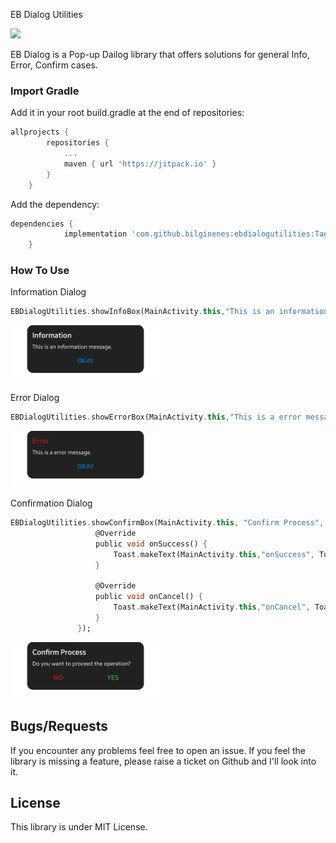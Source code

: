 EB Dialog Utilities

[![](https://jitpack.io/v/bilginenes/ebdialogutilities.svg)](https://jitpack.io/#bilginenes/ebdialogutilities)

EB Dialog is a Pop-up Dailog library that offers solutions for general Info, Error, Confirm cases.

### Import Gradle

Add it in your root build.gradle at the end of repositories:
```dart
allprojects {
		repositories {
			...
			maven { url 'https://jitpack.io' }
		}
	}
```
 Add the dependency:
```dart
dependencies {
	        implementation 'com.github.bilginenes:ebdialogutilities:Tag'
	}
```
### How To Use
Information Dialog
```dart
EBDialogUtilities.showInfoBox(MainActivity.this,"This is an information message.");
```
 <img src="https://raw.githubusercontent.com/bilginenes/ebdialogutilities/master/readme/info.png" width="240px">

Error Dialog
 ```dart
EBDialogUtilities.showErrorBox(MainActivity.this,"This is a error message.");
```
<img src="https://raw.githubusercontent.com/bilginenes/ebdialogutilities/master/readme/err.png" width="240px">

Confirmation Dialog
 ```dart
EBDialogUtilities.showConfirmBox(MainActivity.this, "Confirm Process", "Do you want to proceed the operation?", new CompletionListener() {
                    @Override
                    public void onSuccess() {
                        Toast.makeText(MainActivity.this,"onSuccess", Toast.LENGTH_SHORT).show();
                    }

                    @Override
                    public void onCancel() {
                        Toast.makeText(MainActivity.this,"onCancel", Toast.LENGTH_SHORT).show();
                    }
                });
```
<img src="https://raw.githubusercontent.com/bilginenes/ebdialogutilities/master/readme/confirm.png" width="240px">

## Bugs/Requests

If you encounter any problems feel free to open an issue. If you feel the library is
missing a feature, please raise a ticket on Github and I'll look into it.

## License

This library is under MIT License.
